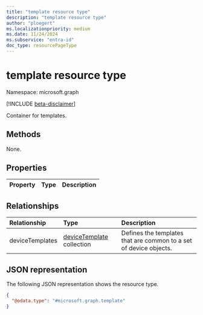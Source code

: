 ```yaml
---
title: "template resource type"
description: "template resource type"
author: "ploegert"
ms.localizationpriority: medium
ms.date: 11/24/2024
ms.subservice: "entra-id"
doc_type: resourcePageType
---
```


# template resource type

Namespace: microsoft.graph

[!INCLUDE [beta-disclaimer](../../includes/beta-disclaimer.md)]

Container for templates.

## Methods

None.

## Properties
|Property|Type|Description|
|:---|:---|:---|

## Relationships
|Relationship|Type|Description|
|:---|:---|:---|
|deviceTemplates|[deviceTemplate](../resources/devicetemplate.md) collection|Defines the templates that are common to a set of device objects.|

## JSON representation
The following JSON representation shows the resource type.
<!-- {
  "blockType": "resource",
  "keyProperty": "id",
  "@odata.type": "microsoft.graph.template",
  "baseType": "microsoft.graph.entity",
  "openType": false
}
-->
``` json
{
  "@odata.type": "#microsoft.graph.template"
}
```

